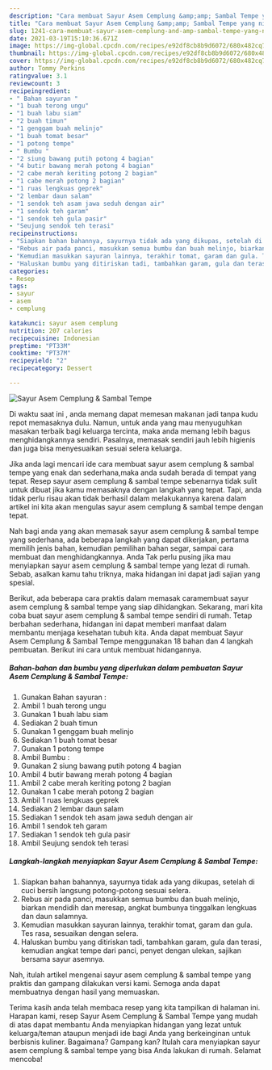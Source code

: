 ```yaml
---
description: "Cara membuat Sayur Asem Cemplung &amp;amp; Sambal Tempe yang nikmat Untuk Jualan"
title: "Cara membuat Sayur Asem Cemplung &amp;amp; Sambal Tempe yang nikmat Untuk Jualan"
slug: 1241-cara-membuat-sayur-asem-cemplung-and-amp-sambal-tempe-yang-nikmat-untuk-jualan
date: 2021-03-19T15:10:36.671Z
image: https://img-global.cpcdn.com/recipes/e92df8cb8b9d6072/680x482cq70/sayur-asem-cemplung-sambal-tempe-foto-resep-utama.jpg
thumbnail: https://img-global.cpcdn.com/recipes/e92df8cb8b9d6072/680x482cq70/sayur-asem-cemplung-sambal-tempe-foto-resep-utama.jpg
cover: https://img-global.cpcdn.com/recipes/e92df8cb8b9d6072/680x482cq70/sayur-asem-cemplung-sambal-tempe-foto-resep-utama.jpg
author: Tommy Perkins
ratingvalue: 3.1
reviewcount: 3
recipeingredient:
- " Bahan sayuran "
- "1 buah terong ungu"
- "1 buah labu siam"
- "2 buah timun"
- "1 genggam buah melinjo"
- "1 buah tomat besar"
- "1 potong tempe"
- " Bumbu "
- "2 siung bawang putih potong 4 bagian"
- "4 butir bawang merah potong 4 bagian"
- "2 cabe merah keriting potong 2 bagian"
- "1 cabe merah potong 2 bagian"
- "1 ruas lengkuas geprek"
- "2 lembar daun salam"
- "1 sendok teh asam jawa seduh dengan air"
- "1 sendok teh garam"
- "1 sendok teh gula pasir"
- "Seujung sendok teh terasi"
recipeinstructions:
- "Siapkan bahan bahannya, sayurnya tidak ada yang dikupas, setelah di cuci bersih langsung potong-potong sesuai selera."
- "Rebus air pada panci, masukkan semua bumbu dan buah melinjo, biarkan mendidih dan meresap, angkat bumbunya tinggalkan lengkuas dan daun salamnya."
- "Kemudian masukkan sayuran lainnya, terakhir tomat, garam dan gula. Tes rasa, sesuaikan dengan selera."
- "Haluskan bumbu yang ditiriskan tadi, tambahkan garam, gula dan terasi, kemudian angkat tempe dari panci, penyet dengan ulekan, sajikan bersama sayur asemnya."
categories:
- Resep
tags:
- sayur
- asem
- cemplung

katakunci: sayur asem cemplung 
nutrition: 207 calories
recipecuisine: Indonesian
preptime: "PT33M"
cooktime: "PT37M"
recipeyield: "2"
recipecategory: Dessert

---
```



![Sayur Asem Cemplung &amp; Sambal Tempe](https://img-global.cpcdn.com/recipes/e92df8cb8b9d6072/680x482cq70/sayur-asem-cemplung-sambal-tempe-foto-resep-utama.jpg)

Di waktu  saat ini , anda memang dapat memesan makanan jadi tanpa kudu repot memasaknya dulu. Namun, untuk anda yang mau menyuguhkan masakan terbaik bagi keluarga tercinta, maka anda memang lebih bagus menghidangkannya sendiri. Pasalnya, memasak sendiri jauh lebih higienis dan juga bisa menyesuaikan sesuai selera keluarga.

Jika anda lagi mencari ide cara membuat sayur asem cemplung &amp; sambal tempe yang enak dan sederhana,maka anda sudah berada di tempat yang tepat. Resep sayur asem cemplung &amp; sambal tempe  sebenarnya tidak sulit untuk dibuat jika kamu memasaknya dengan langkah yang tepat. Tapi, anda tidak perlu risau akan tidak berhasil dalam melakukannya 
karena dalam artikel ini kita akan mengulas sayur asem cemplung &amp; sambal tempe dengan tepat.  



Nah bagi anda yang akan memasak sayur asem cemplung &amp; sambal tempe yang sederhana, ada beberapa langkah yang dapat dikerjakan, pertama memilih jenis bahan, kemudian pemilihan bahan segar, sampai cara membuat dan menghidangkannya. Anda Tak perlu pusing jika mau menyiapkan sayur asem cemplung &amp; sambal tempe yang lezat di rumah. Sebab, asalkan kamu  tahu triknya, maka hidangan ini dapat jadi sajian yang spesial.

Berikut, ada beberapa cara praktis  dalam memasak caramembuat sayur asem cemplung &amp; sambal tempe yang siap dihidangkan. Sekarang, mari kita coba buat sayur asem cemplung &amp; sambal tempe sendiri di rumah. Tetap berbahan sederhana, hidangan ini dapat memberi manfaat dalam membantu menjaga kesehatan tubuh kita. Anda dapat membuat Sayur Asem Cemplung &amp; Sambal Tempe menggunakan 18 bahan dan 4 langkah pembuatan. Berikut ini cara untuk membuat hidangannya.

<!--inarticleads1-->

##### Bahan-bahan dan bumbu yang diperlukan dalam pembuatan Sayur Asem Cemplung &amp; Sambal Tempe:

1. Gunakan  Bahan sayuran :
1. Ambil 1 buah terong ungu
1. Gunakan 1 buah labu siam
1. Sediakan 2 buah timun
1. Gunakan 1 genggam buah melinjo
1. Sediakan 1 buah tomat besar
1. Gunakan 1 potong tempe
1. Ambil  Bumbu :
1. Gunakan 2 siung bawang putih potong 4 bagian
1. Ambil 4 butir bawang merah potong 4 bagian
1. Ambil 2 cabe merah keriting potong 2 bagian
1. Gunakan 1 cabe merah potong 2 bagian
1. Ambil 1 ruas lengkuas geprek
1. Sediakan 2 lembar daun salam
1. Sediakan 1 sendok teh asam jawa seduh dengan air
1. Ambil 1 sendok teh garam
1. Sediakan 1 sendok teh gula pasir
1. Ambil Seujung sendok teh terasi




<!--inarticleads2-->

##### Langkah-langkah menyiapkan Sayur Asem Cemplung &amp; Sambal Tempe:

1. Siapkan bahan bahannya, sayurnya tidak ada yang dikupas, setelah di cuci bersih langsung potong-potong sesuai selera.
1. Rebus air pada panci, masukkan semua bumbu dan buah melinjo, biarkan mendidih dan meresap, angkat bumbunya tinggalkan lengkuas dan daun salamnya.
1. Kemudian masukkan sayuran lainnya, terakhir tomat, garam dan gula. Tes rasa, sesuaikan dengan selera.
1. Haluskan bumbu yang ditiriskan tadi, tambahkan garam, gula dan terasi, kemudian angkat tempe dari panci, penyet dengan ulekan, sajikan bersama sayur asemnya.




Nah, itulah artikel mengenai  sayur asem cemplung &amp; sambal tempe  yang praktis dan gampang dilakukan versi kami. Semoga anda dapat membuatnya dengan hasil yang memuaskan. 

Terima kasih anda telah membaca resep yang kita tampilkan di halaman ini. Harapan kami, resep  Sayur Asem Cemplung &amp; Sambal Tempe yang mudah di atas dapat membantu Anda menyiapkan hidangan yang lezat untuk keluarga/teman ataupun menjadi ide bagi Anda yang berkeinginan untuk berbisnis kuliner. Bagaimana? Gampang kan? Itulah cara menyiapkan sayur asem cemplung &amp; sambal tempe yang bisa Anda lakukan di rumah. Selamat mencoba!

